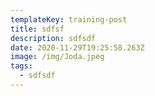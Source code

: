 ```yaml
---
templateKey: training-post
title: sdfsf
description: sdfsdf
date: 2020-11-29T19:25:58.263Z
image: /img/Joda.jpeg
tags:
  - sdfsdf
---
```

